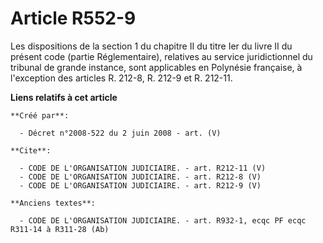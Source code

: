 # Article R552-9

Les dispositions de la section 1 du chapitre II du titre Ier du livre II du présent code (partie Réglementaire), relatives au
service juridictionnel du tribunal de grande instance, sont applicables en Polynésie française, à l'exception des articles R.
212-8, R. 212-9 et R. 212-11.

**Liens relatifs à cet article**

	**Créé par**:

	  - Décret n°2008-522 du 2 juin 2008 - art. (V)

	**Cite**:

	  - CODE DE L'ORGANISATION JUDICIAIRE. - art. R212-11 (V)
	  - CODE DE L'ORGANISATION JUDICIAIRE. - art. R212-8 (V)
	  - CODE DE L'ORGANISATION JUDICIAIRE. - art. R212-9 (V)

	**Anciens textes**:

	  - CODE DE L'ORGANISATION JUDICIAIRE. - art. R932-1, ecqc PF ecqc R311-14 à R311-28 (Ab)

